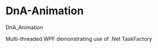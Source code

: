 DnA-Animation
=============

DnA_Animation

Multi-threaded WPF demonstrating use of .Net TaskFactory
